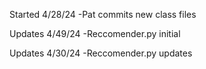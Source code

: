 Started 4/28/24 -Pat commits new class files

Updates 4/49/24 -Reccomender.py initial

Updates 4/30/24 -Reccomender.py updates
